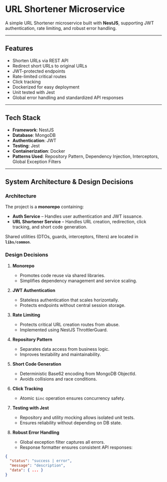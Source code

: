# URL Shortener Microservice

A simple URL Shortener microservice built with **NestJS**, supporting JWT authentication, rate limiting, and robust error handling.

---

## Features

- Shorten URLs via REST API
- Redirect short URLs to original URLs
- JWT-protected endpoints
- Rate-limited critical routes
- Click tracking
- Dockerized for easy deployment
- Unit tested with Jest
- Global error handling and standardized API responses

---

## Tech Stack

- **Framework**: NestJS
- **Database**: MongoDB
- **Authentication**: JWT
- **Testing**: Jest
- **Containerization**: Docker
- **Patterns Used**: Repository Pattern, Dependency Injection, Interceptors, Global Exception Filters

---

## System Architecture & Design Decisions

### Architecture

The project is a **monorepo** containing:

- **Auth Service** – Handles user authentication and JWT issuance.
- **URL Shortener Service** – Handles URL creation, redirection, click tracking, and short code generation.

Shared utilities (DTOs, guards, interceptors, filters) are located in **`libs/common`**.

### Design Decisions

1. **Monorepo**
   - Promotes code reuse via shared libraries.
   - Simplifies dependency management and service scaling.

2. **JWT Authentication**
   - Stateless authentication that scales horizontally.
   - Protects endpoints without central session storage.

3. **Rate Limiting**
   - Protects critical URL creation routes from abuse.
   - Implemented using NestJS ThrottlerGuard.

4. **Repository Pattern**
   - Separates data access from business logic.
   - Improves testability and maintainability.

5. **Short Code Generation**
   - Deterministic Base62 encoding from MongoDB ObjectId.
   - Avoids collisions and race conditions.

6. **Click Tracking**
   - Atomic `$inc` operation ensures concurrency safety.

7. **Testing with Jest**
   - Repository and utility mocking allows isolated unit tests.
   - Ensures reliability without depending on DB state.

8. **Robust Error Handling**
   - Global exception filter captures all errors.
   - Response formatter ensures consistent API responses:

```json
{
  "status": "success | error",
  "message": "description",
  "data": { ... }
}
```
